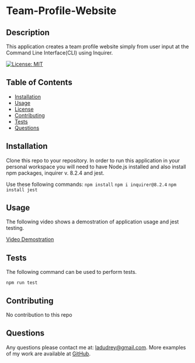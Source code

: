 # Team-Profile-Website
    
  ## Description
  This application creates a team profile website simply from user input at the Command Line Interface(CLI) using Inquirer. 
  
  [![License: MIT](https://img.shields.io/badge/License-MIT-blue.svg)](https://opensource.org/licenses/MIT)
  
  ## Table of Contents
  
  - [Installation](#installation)
  - [Usage](#usage)
  - [License](#license)
  - [Contributing](#contributing)
  - [Tests](#tests)
  - [Questions](#questions)
  
  ## Installation
  
  Clone this repo to your repository. In order to run this application in your personal workspace you will need to have Node.js installed and also install npm packages, inquirer v. 8.2.4 and jest.

  Use these following commands:
  `npm install`
  `npm i inquirer@8.2.4`
  `npm install jest`
  
  ## Usage
  
  The following video shows a demostration of application usage and jest testing.

  [Video Demostration](https://drive.google.com/file/d/1d9eL1v8IaEl7Ff7rPnRU1vG-VNYy-JOP/view?usp=share_link)

  ## Tests
  
  The following command can be used to perform tests.

  `npm run test`
  
  ## Contributing
  
  No contribution to this repo
   
  ## Questions
  
  Any questions please contact me at: ladudrey@gmail.com. 
  More examples of my work are available at [GitHub](https://github.com/LDudrey).